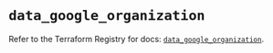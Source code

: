 # `data_google_organization`

Refer to the Terraform Registry for docs: [`data_google_organization`](https://registry.terraform.io/providers/hashicorp/google/6.43.0/docs/data-sources/organization).
